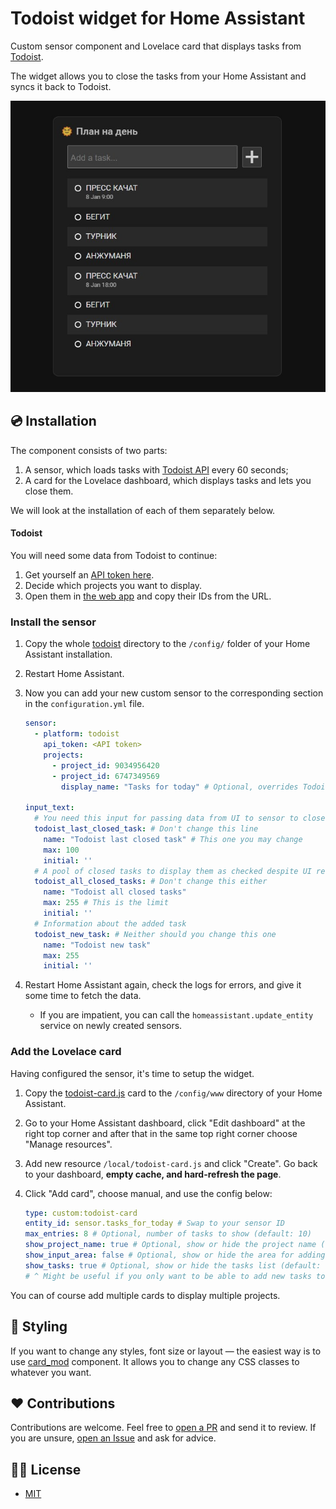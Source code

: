 # Todoist widget for Home Assistant

Custom sensor component and Lovelace card that displays tasks from [Todoist](https://todoist.com/).

The widget allows you to close the tasks from your Home Assistant and syncs it back to Todoist.



![](./images/todoist-card.jpg)

## 💿 Installation

The component consists of two parts:

1. A sensor, which loads tasks with [Todoist API](https://developer.todoist.com/rest/v2/) every 60 seconds;
2. A card for the Lovelace dashboard, which displays tasks and lets you close them.

We will look at the installation of each of them separately below.

#### Todoist

You will need some data from Todoist to continue:

1. Get yourself an [API token here](https://todoist.com/app/settings/integrations/developer).
2. Decide which projects you want to display.
3. Open them in [the web app](https://todoist.com/app) and copy their IDs from the URL.

### Install the sensor

1. Copy the whole [todoist](./custom_components/) directory to the ``/config/`` folder of your Home Assistant installation.

2. Restart Home Assistant.

3. Now you can add your new custom sensor to the corresponding section in the ``configuration.yml`` file.

   ``````yaml
   sensor:
     - platform: todoist
       api_token: <API token>
       projects:
         - project_id: 9034956420
         - project_id: 6747349569
           display_name: "Tasks for today" # Optional, overrides Todoist project's name
   
   input_text:
     # You need this input for passing data from UI to sensor to close tasks
     todoist_last_closed_task: # Don't change this line
       name: "Todoist last closed task" # This one you may change
       max: 100
       initial: ''
     # A pool of closed tasks to display them as checked despite UI refreshes until sensor updates
     todoist_all_closed_tasks: # Don't change this either
       name: "Todoist all closed tasks"
       max: 255 # This is the limit
       initial: ''
     # Information about the added task
     todoist_new_task: # Neither should you change this one
       name: "Todoist new task"
       max: 255
       initial: ''
   ``````

4. Restart Home Assistant again, check the logs for errors, and give it some time to fetch the data.

   - If you are impatient, you can call the ``homeassistant.update_entity`` service on newly created sensors.

### Add the Lovelace card

Having configured the sensor, it's time to setup the widget.

1. Copy the [todoist-card.js](./www) card to the ``/config/www`` directory of your Home Assistant.

2. Go to your Home Assistant dashboard, click "Edit dashboard" at the right top corner and after that in the same top right corner choose "Manage resources".

3. Add new resource ``/local/todoist-card.js`` and click "Create". Go back to your dashboard, **empty cache, and hard-refresh the page**.

4. Click "Add card", choose manual, and use the config below:

   ``````yaml
   type: custom:todoist-card
   entity_id: sensor.tasks_for_today # Swap to your sensor ID
   max_entries: 8 # Optional, number of tasks to show (default: 10)
   show_project_name: true # Optional, show or hide the project name (default: true)
   show_input_area: false # Optional, show or hide the area for adding a new task (default: true)
   show_tasks: true # Optional, show or hide the tasks list (default: true)
   # ^ Might be useful if you only want to be able to add new tasks to a certain project (e.g. grocery list)
   ``````

You can of course add multiple cards to display multiple projects.

## 🎨 Styling

If you want to change any styles, font size or layout — the easiest way is to use [card_mod](https://github.com/thomasloven/lovelace-card-mod) component. It allows you to change any CSS classes to whatever you want.

## ❤️ Contributions

Contributions are welcome. Feel free to [open a PR](https://github.com/MrGauz/home-assistant-todoist/pulls) and send it to review. If you are unsure, [open an Issue](https://github.com/MrGauz/home-assistant-todoist/issues) and ask for advice.

## 👮‍♀️ License

- [MIT](./LICENSE.md)